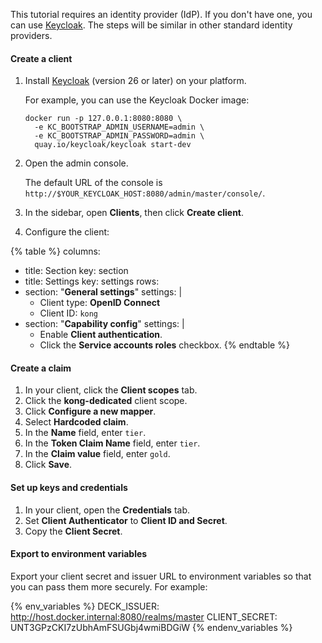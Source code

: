This tutorial requires an identity provider (IdP). If you don't have one, you can use [Keycloak](http://www.keycloak.org/). The steps will be similar in other standard identity providers.

#### Create a client
1. Install [Keycloak](https://www.keycloak.org/guides) (version 26 or later) on your platform.

    For example, you can use the Keycloak Docker image:

    ```
    docker run -p 127.0.0.1:8080:8080 \
      -e KC_BOOTSTRAP_ADMIN_USERNAME=admin \
      -e KC_BOOTSTRAP_ADMIN_PASSWORD=admin \
      quay.io/keycloak/keycloak start-dev
    ```
1. Open the admin console.
    
    The default URL of the console is `http://$YOUR_KEYCLOAK_HOST:8080/admin/master/console/`.
1. In the sidebar, open **Clients**, then click **Create client**.
1. Configure the client:

<!--vale off-->
{% table %}
columns:
  - title: Section
    key: section
  - title: Settings
    key: settings
rows:
  - section: "**General settings**"
    settings: |
      * Client type: **OpenID Connect**
      * Client ID: `kong`
  - section: "**Capability config**"
    settings: |
      * Enable **Client authentication**.
      * Click the **Service accounts roles** checkbox.
{% endtable %}
<!--vale on-->

#### Create a claim

1. In your client, click the **Client scopes** tab.
1. Click the **kong-dedicated** client scope.
1. Click **Configure a new mapper**.
1. Select **Hardcoded claim**.
1. In the **Name** field, enter `tier`.
1. In the **Token Claim Name** field, enter `tier`.
1. In the **Claim value** field, enter `gold`.
1. Click **Save**.  

#### Set up keys and credentials
1. In your client, open the **Credentials** tab.
1. Set **Client Authenticator** to **Client ID and Secret**.
1. Copy the **Client Secret**.

#### Export to environment variables
Export your client secret and issuer URL to environment variables so that you can pass them more securely.
For example:

{% env_variables %}
DECK_ISSUER: http://host.docker.internal:8080/realms/master
CLIENT_SECRET: UNT3GPzCKI7zUbhAmFSUGbj4wmiBDGiW
{% endenv_variables %}
